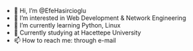 - 👋 Hi, I’m @EfeHasircioglu
- 👀 I’m interested in Web Development & Network Engineering
- 🌱 I’m currently learning Python, Linux
- 🏫 Currently studying at Hacettepe University
- 📫 How to reach me: through e-mail

<!---
EfeHasircioglu/EfeHasircioglu is a ✨ special ✨ repository because its `README.md` (this file) appears on your GitHub profile.
You can click the Preview link to take a look at your changes.
--->
